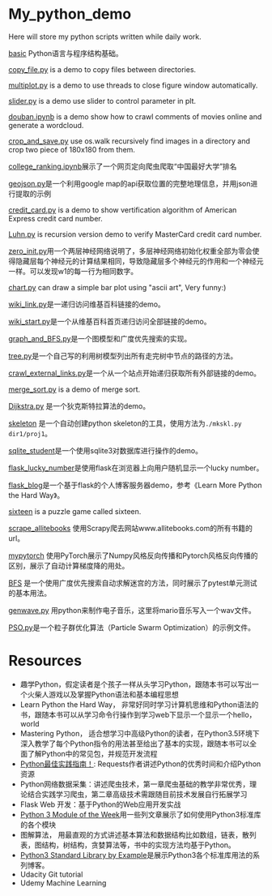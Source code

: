 ﻿# My_python_demo

Here will store my python scripts written while daily work.

[basic](basic) Python语言与程序结构基础。

[copy_file.py](copy_file.py) is a demo to copy files between directories.

[multiplot.py](multiplot.py) is a demo to use threads to close figure window automatically.

[slider.py](slider.py) is a demo use slider to control parameter in plt.

[douban.ipynb](douban.ipynb) is a demo show how to crawl comments of movies online and generate a wordcloud.

[crop_and_save.py](crop_and_save.py) use os.walk recursively find images in a directory and crop two piece of 180x180 from them.

[college_ranking.ipynb](college_ranking.ipynb)展示了一个网页定向爬虫爬取“中国最好大学”排名

[geojson.py](geojson.py)是一个利用google map的api获取位置的完整地理信息，并用json进行提取的示例

[credit_card.py](credit_card.py) is a demo to show vertification algorithm of American Express credit card number.

[Luhn.py](Luhn.py) is recursion version demo to verify MasterCard credit card number.

[zero_init.py](zero_init.py)用一个两层神经网络说明了，多层神经网络初始化权重全部为零会使得隐藏层每个神经元的计算结果相同，导致隐藏层多个神经元的作用和一个神经元一样。可以发现w1的每一行为相同数字。

[chart.py](chart.py) can draw a simple bar plot using "ascii art", Very funny:)

[wiki_link.py](wiki_link.py)是一递归访问维基百科链接的demo。

[wiki_start.py](wiki_start.py)是一个从维基百科首页递归访问全部链接的demo。

[graph_and_BFS.py](graph_and_BFS.py)是一个图模型和广度优先搜索的实现。

[tree.py](tree.py)是一个自己写的利用树模型列出所有走完树中节点的路径的方法。

[crawl_external_links.py](crawl_external_links.py)是一个从一个站点开始递归获取所有外部链接的demo。

[merge_sort.py](merge_sort.py) is a demo of merge sort.

[Dijkstra.py](Dijkstra.py) 是一个狄克斯特拉算法的demo。

[skeleton](skeleton) 是一个自动创建python skeleton的工具，使用方法为`./mkskl.py dir1/proj1`。

[sqlite_student](sqlite_student)是一个使用sqlite3对数据库进行操作的demo。

[flask_lucky_number](flask_lucky_number)是使用flask在浏览器上向用户随机显示一个lucky number。

[flask_blog](flask_blog)是一个基于flask的个人博客服务器demo，参考《Learn More Python the Hard Way》。

[sixteen](sixteen) is a puzzle game called sixteen.

[scrape_allitebooks](scrape_allitebooks) 使用Scrapy爬去网站www.allitebooks.com的所有书籍的url。

[mypytorch](mypytorch) 使用PyTorch展示了Numpy风格反向传播和Pytorch风格反向传播的区别，展示了自动计算梯度降的用处。

[BFS](BFS) 是一个使用广度优先搜索自动求解迷宫的方法，同时展示了pytest单元测试的基本用法。

[genwave.py](genwave.py) 用python来制作电子音乐，这里将mario音乐写入一个wav文件。

[PSO.py](PSO.py)是一个粒子群优化算法（Particle Swarm Optimization）的示例文件。

# Resources
* 趣学Python，假定读者是个孩子一样从头学习Python，跟随本书可以写出一个火柴人游戏以及掌握Python语法和基本编程思想
* Learn Python the Hard Way， 非常好同时学习计算机思维和Python语法的书，跟随本书可以从学习命令行操作到学习web下显示一个显示一个hello，world
* Mastering Python， 适合想学习中高级Python的读者，在Python3.5环境下深入教学了每个Python指令的用法甚至给出了基本的实现，跟随本书可以全面了解Python中的常见包，并规范开发流程
* [Python最佳实践指南！](http://pythonguidecn.readthedocs.io/zh/latest/index.html): Requests作者讲述Python的优秀时间和介绍Python资源
* Python网络数据采集：讲述爬虫技术，第一章爬虫基础的教学非常优秀，理论结合实践学习爬虫，第二章高级技术需跟随目前技术发展自行拓展学习
* Flask Web 开发：基于Python的Web应用开发实战
* [Python 3 Module of the Week](https://pymotw.com/3/)用一些列文章展示了如何使用Python3标准库的各个模块
* 图解算法， 用最直观的方式讲述基本算法和数据结构比如数组，链表，散列表，图结构，树结构，贪婪算法等，书中的实现方法均基于Python。
* [Python3 Standard Library by Example](https://pymotw.com/3/)是展示Python3各个标准库用法的系列博客。
* Udacity Git tutorial
* Udemy Machine Learning
